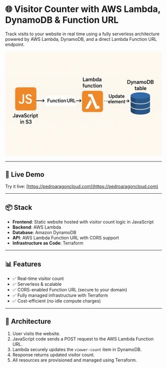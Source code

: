 # 🌐 Visitor Counter with AWS Lambda, DynamoDB & Function URL

Track visits to your website in real time using a fully serverless architecture powered by AWS Lambda, DynamoDB, and a direct Lambda Function URL endpoint.

![Architecture Diagram](image.png) 

---

## 🚀 Live Demo

Try it live: [https://pedroaragoncloud.com](https://pedroaragoncloud.com)

---

## 📦 Stack

- **Frontend**: Static website hosted with visitor count logic in JavaScript
- **Backend**: AWS Lambda 
- **Database**: Amazon DynamoDB 
- **API**: AWS Lambda Function URL with CORS support
- **Infrastructure as Code**: Terraform

---

## 📊 Features

- ✅ Real-time visitor count
- ✅ Serverless & scalable
- ✅ CORS-enabled Function URL (secure to your domain)
- ✅ Fully managed infrastructure with Terraform
- ✅ Cost-efficient (no idle compute charges)

---

## 🧠 Architecture

1. User visits the website.
2. JavaScript code sends a POST request to the AWS Lambda Function URL.
3. Lambda securely updates the `viewer-count` item in DynamoDB.
4. Response returns updated visitor count.
5. All resources are provisioned and managed using Terraform.
